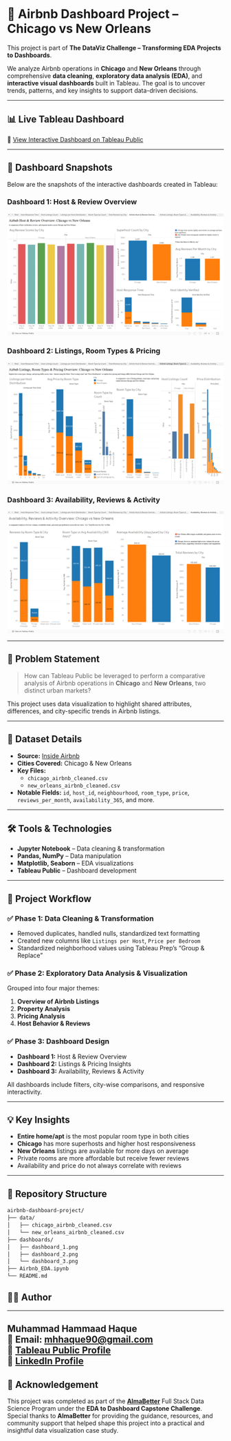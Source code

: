# 🏨 Airbnb Dashboard Project – Chicago vs New Orleans

This project is part of **The DataViz Challenge – Transforming EDA Projects to Dashboards**.

We analyze Airbnb operations in **Chicago** and **New Orleans** through comprehensive **data cleaning**, **exploratory data analysis (EDA)**, and **interactive visual dashboards** built in Tableau. The goal is to uncover trends, patterns, and key insights to support data-driven decisions.

---

## 📊 Live Tableau Dashboard

🔗 [View Interactive Dashboard on Tableau Public](https://public.tableau.com/views/Airbnb_Project_17538033691730/AirbnbHostReviewOverviewChicagovsNewOrleans?:language=en-US&:sid=&:redirect=auth&:display_count=n&:origin=viz_share_link)

---

## 📸 Dashboard Snapshots

Below are the snapshots of the interactive dashboards created in Tableau:

### Dashboard 1: Host & Review Overview
![Dashboard 1](Dashboard/dashboard_1.png)

### Dashboard 2: Listings, Room Types & Pricing
![Dashboard 2](Dashboard/dashboard_2.png)

### Dashboard 3: Availability, Reviews & Activity
![Dashboard 3](Dashboard/dashboard_3.png)

---


## 📌 Problem Statement

> How can Tableau Public be leveraged to perform a comparative analysis of Airbnb operations in **Chicago** and **New Orleans**, two distinct urban markets?

This project uses data visualization to highlight shared attributes, differences, and city-specific trends in Airbnb listings.

---

## 🧾 Dataset Details

- **Source:** [Inside Airbnb](http://insideairbnb.com/get-the-data/)
- **Cities Covered:** Chicago & New Orleans
- **Key Files:**
  - `chicago_airbnb_cleaned.csv`
  - `new_orleans_airbnb_cleaned.csv`
- **Notable Fields:** `id`, `host_id`, `neighbourhood`, `room_type`, `price`, `reviews_per_month`, `availability_365`, and more.

---

## 🛠️ Tools & Technologies

- **Jupyter Notebook** – Data cleaning & transformation  
- **Pandas, NumPy** – Data manipulation  
- **Matplotlib, Seaborn** – EDA visualizations  
- **Tableau Public** – Dashboard development

---

## 🚀 Project Workflow

### ✅ Phase 1: Data Cleaning & Transformation
- Removed duplicates, handled nulls, standardized text formatting
- Created new columns like `Listings per Host`, `Price per Bedroom`
- Standardized neighborhood values using Tableau Prep’s “Group & Replace”

### ✅ Phase 2: Exploratory Data Analysis & Visualization
Grouped into four major themes:
1. **Overview of Airbnb Listings**
2. **Property Analysis**
3. **Pricing Analysis**
4. **Host Behavior & Reviews**

### ✅ Phase 3: Dashboard Design
- **Dashboard 1:** Host & Review Overview  
- **Dashboard 2:** Listings & Pricing Insights  
- **Dashboard 3:** Availability, Reviews & Activity

All dashboards include filters, city-wise comparisons, and responsive interactivity.

---

## 💡 Key Insights

- **Entire home/apt** is the most popular room type in both cities  
- **Chicago** has more superhosts and higher host responsiveness  
- **New Orleans** listings are available for more days on average  
- Private rooms are more affordable but receive fewer reviews  
- Availability and price do not always correlate with reviews

---

## 📁 Repository Structure

```bash
airbnb-dashboard-project/
├── data/
│   ├── chicago_airbnb_cleaned.csv
│   └── new_orleans_airbnb_cleaned.csv
├── dashboards/
│   ├── dashboard_1.png
│   ├── dashboard_2.png
│   └── dashboard_3.png
├── Airbnb_EDA.ipynb
└── README.md
```
## 👨‍💻 Author
---
**Muhammad Hammaad Haque**  
📧 Email: mhhaque90@gmail.com  
🔗 [Tableau Public Profile](https://public.tableau.com/app/profile/muhammad.hammaad.haque)  
🔗 [LinkedIn Profile](https://www.linkedin.com/in/muhammad-hammaad-haque/)  
---

## 🙏 Acknowledgement

This project was completed as part of the [**AlmaBetter**](https://www.almabetter.com/) Full Stack Data Science Program under the **EDA to Dashboard Capstone Challenge**.  
Special thanks to **AlmaBetter** for providing the guidance, resources, and community support that helped shape this project into a practical and insightful data visualization case study.
